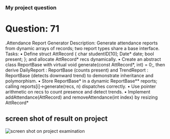 ### My project question

# Question: 71
.Attendance Report Generator
Description: Generate attendance reports from dynamic arrays of records; two report types
share a base interface.
Tasks:
• Define struct AttRecord { char studentID[10]; Date* date;
bool present; }; and allocate AttRecord* recs dynamically.
• Create an abstract class ReportBase with virtual void generate(const
AttRecord*, int) = 0;, then derive DailyReport : ReportBase
(counts present) and TrendReport : ReportBase (detects downward trend)
to demonstrate inheritance and polymorphism.
• Store ReportBase* in a dynamic ReportBase** reports; calling
reports[i]->generate(recs, n) dispatches correctly.
• Use pointer arithmetic on recs to count presence and detect trends.
• Implement addAttendance(AttRecord) and removeAttendance(int
index) by resizing AttRecord*
## screen shot of result on project
![screen shot on project examination](https://github.com/user-attachments/assets/4a219195-44d6-44fe-9f5d-2fb9d7fbcc1a)

